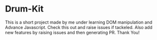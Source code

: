 # Drum-Kit
This is a short project made by me under learning DOM manipulation and Advance Javascript.
Check this out and raise issues if tackeled. 
Also add new features by raising issues and then generating PR.
Thank You!
